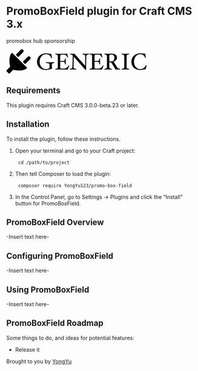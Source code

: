 # PromoBoxField plugin for Craft CMS 3.x

promobox hub sponsorship

![Screenshot](resources/img/plugin-logo.png)

## Requirements

This plugin requires Craft CMS 3.0.0-beta.23 or later.

## Installation

To install the plugin, follow these instructions.

1. Open your terminal and go to your Craft project:

        cd /path/to/project

2. Then tell Composer to load the plugin:

        composer require YongYu123/promo-box-field

3. In the Control Panel, go to Settings → Plugins and click the “Install” button for PromoBoxField.

## PromoBoxField Overview

-Insert text here-

## Configuring PromoBoxField

-Insert text here-

## Using PromoBoxField

-Insert text here-

## PromoBoxField Roadmap

Some things to do, and ideas for potential features:

* Release it

Brought to you by [YongYu](https://github.com/YongYu123)
